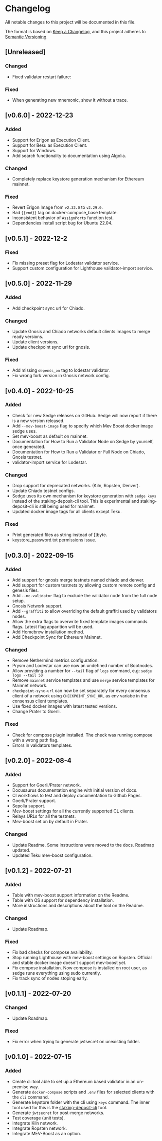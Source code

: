 # Changelog

All notable changes to this project will be documented in this file.

The format is based on [Keep a Changelog](https://keepachangelog.com/en/1.0.0/),
and this project adheres to [Semantic Versioning](https://semver.org/spec/v2.0.0.html).

## [Unreleased]

### Changed

- Fixed validator restart failure:

### Fixed

- When generating new mnemonic, show it without a trace.

## [v0.6.0] - 2022-12-23

### Added

- Support for Erigon as Execution Client.
- Support for Besu as Execution Client.
- Support for Windows.
- Add search functionality to documentation using Algolia.

### Changed

- Completely replace keystore generation mechanism for Ethereum mainnet.

### Fixed

- Revert Erigon Image from `v2.32.0` to `v2.29.0`.
- Bad `{{end}}` tag on docker-compose_base template.
- Inconsistent behavior of `AssignPorts` function test.
- Dependencies install script bug for Ubuntu 22.04.

## [v0.5.1] - 2022-12-2

### Fixed

- Fix missing preset flag for Lodestar validator service.
- Support custom configuration for Lighthouse validator-import service.

## [v0.5.0] - 2022-11-29

### Added

- Add checkpoint sync url for Chiado.

### Changed

- Update Gnosis and Chiado networks default clients images to merge ready versions.
- Update client versions.
- Update checkpoint sync url for gnosis.

### Fixed

- Add missing `depends_on` tag to lodestar validator.
- Fix wrong fork version in Gnosis network config.

## [v0.4.0] - 2022-10-25

### Added

- Check for new Sedge releases on GitHub. Sedge will now report if there is a new version released.
- Add `--mev-boost-image` flag to specify which Mev Boost docker image sedge uses.
- Set mev-boost as default on mainnet.
- Documentation for How to Run a Validator Node on Sedge by yourself, once generated.
- Documentation for How to Run a Validator or Full Node on Chiado, Gnosis testnet.
- validator-import service for Lodestar.

### Changed

- Drop support for deprecated networks. (Kiln, Ropsten, Denver).
- Update Chiado testnet configs.
- Sedge uses its own mechanism for keystore generation with `sedge keys` instead of the staking-deposit-cli tool. This
  is experimental and staking-deposit-cli is still being used for mainnet.
- Updated docker image tags for all clients except Teku.

### Fixed

- Print generated files as string instead of []byte.
- keystore_password.txt permissions issue.

## [v0.3.0] - 2022-09-15

### Added

- Add support for gnosis merge testnets named chiado and denver.
- Add support for custom testnets by allowing custom remote config and genesis files.
- Add `--no-validator` flag to exclude the validator node from the full node setup.
- Gnosis Network support.
- Add `--graffiti` to allow overriding the default graffiti used by validators nodes.
- Allow the extra flags to overwrite fixed template images commands flags. Latest flag apparition will be used.
- Add Homebrew installation method.
- Add Checkpoint Sync for Ethereum Mainnet.

### Changed

- Remove Nethermind metrics configuration.
- Prysm and Lodestar can use now an undefined number of Bootnodes.
- Allow providing a number for `--tail` flag of `logs` command, e.g: `sedge logs --tail 50`
- Remove `mainnet` service templates and use `merge` service templates for Mainnet network.
- `checkpoint-sync-url` can now be set separately for every consensus client of a network using `CHECKPOINT_SYNC_URL` as
  env variabe in the consensus client templates.
- Use fixed docker images with latest tested versions.
- Change Prater to Goerli.

### Fixed

- Check for compose plugin installed. The check was running compose with a wrong path flag.
- Errors in validators templates.

## [v0.2.0] - 2022-08-4

### Added

- Support for Goerli/Prater network.
- Docusaurus documentation engine with initial version of docs.
- CI workflows to test and deploy documentation to Github Pages.
- Goerli/Prater support.
- Sepolia support.
- Mev-boost settings for all the currently supported CL clients.
- Relays URLs for all the testnets.
- Mev-boost set on by default in Prater.

### Changed

- Update Readme. Some instructions were moved to the docs. Roadmap updated.
- Updated Teku mev-boost configuration.

## [v0.1.2] - 2022-07-21

### Added

- Table with mev-boost support information on the Readme.
- Table with OS support for dependency installation.
- More instructions and descriptions about the tool on the Readme.

### Changed

- Update Roadmap.

### Fixed

- Fix bad checks for compose availability.
- Stop running Lighthouse with mev-boost settings on Ropsten. Official and stable docker image doesn't support mev-boost
  yet.
- Fix compose installation. Now compose is installed on root user, as sedge runs everything using sudo currently.
- Fix track sync of nodes stoping early.

## [v0.1.1] - 2022-07-20

### Changed

- Update Roadmap.

### Fixed

- Fix error when trying to generate jwtsecret on unexisting folder.

## [v0.1.0] - 2022-07-15

### Added

- Create cli tool able to set up a Ethereum based validator in an on-premise way.
- Generate `docker-compose` scripts and `.env` files for selected clients with the `cli` command.
- Generate keystore folder with the cli using `keys` command. The inner tool used for this is
  the [staking-deposit-cli](https://github.com/ethereum/staking-deposit-cli) tool.
- Generate `jwtsecret` for post-merge networks.
- Test coverage (unit tests).
- Integrate Kiln network.
- Integrate Ropsten network.
- Integrate MEV-Boost as an option.
